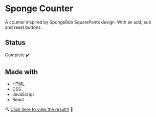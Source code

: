 # Sponge Counter 

  A counter inspired by SpongeBob SquarePants design. With an add, sub and reset buttons.

## Status 

  Complete :heavy_check_mark:
  
## Made with 

- HTML
 - CSS
  - JavaScript
  - React
  
:mag: [Click here to view the result!!](https://sponge-counter-chx4ia7ol.vercel.app/) :mag_right:
